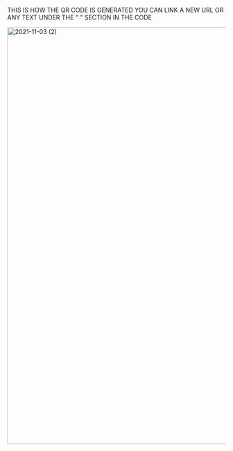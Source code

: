 THIS IS HOW THE QR CODE IS GENERATED YOU CAN LINK A NEW URL OR ANY TEXT UNDER THE " " SECTION IN THE CODE

<img width="960" alt="2021-11-03 (2)" src="https://user-images.githubusercontent.com/91834191/140075601-b6189261-153a-4e2b-8e00-ded303868afe.png">

